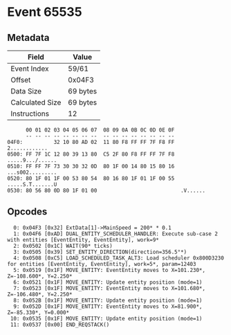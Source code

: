# Event 65535

## Metadata

| Field           | Value    |
|-----------------|----------|
| Event Index     | 59/61    |
| Offset          | 0x04F3   |
| Data Size       | 69 bytes |
| Calculated Size | 69 bytes |
| Instructions    | 12       |

```
      00 01 02 03 04 05 06 07  08 09 0A 0B 0C 0D 0E 0F
      -- -- -- -- -- -- -- --  -- -- -- -- -- -- -- --
04F0:          32 10 80 AD 02  11 80 F8 FF FF 7F F8 FF     2............
0500: FF 7F 1C 12 80 39 13 80  C5 2F 80 F8 FF FF 7F F8  .....9.../......
0510: FF FF 7F 73 30 30 32 0D  80 1F 00 14 80 15 80 16  ...s002.........
0520: 80 1F 01 1F 00 53 80 54  80 16 80 1F 01 1F 00 55  .....S.T.......U
0530: 80 56 80 0D 80 1F 01 00                           .V......        
```

## Opcodes

```
  0: 0x04F3 [0x32] ExtData[1]->MainSpeed = 200* * 0.1
  1: 0x04F6 [0xAD] DUAL_ENTITY_SCHEDULER_HANDLER: Execute sub-case 2 with entities [EventEntity, EventEntity], work=9*
  2: 0x0502 [0x1C] WAIT(90* ticks)
  3: 0x0505 [0x39] SET_ENTITY_DIRECTION(direction=356.5°*)
  4: 0x0508 [0xC5] LOAD_SCHEDULED_TASK_ALT3: Load scheduler 0x800D3230 for entities [EventEntity, EventEntity], work=5*, param=12403
  5: 0x0519 [0x1F] MOVE_ENTITY: EventEntity moves to X=101.230*, Z=-108.600*, Y=2.250*
  6: 0x0521 [0x1F] MOVE_ENTITY: Update entity position (mode=1)
  7: 0x0523 [0x1F] MOVE_ENTITY: EventEntity moves to X=101.680*, Z=-106.480*, Y=2.250*
  8: 0x052B [0x1F] MOVE_ENTITY: Update entity position (mode=1)
  9: 0x052D [0x1F] MOVE_ENTITY: EventEntity moves to X=81.900*, Z=-85.330*, Y=0.000*
 10: 0x0535 [0x1F] MOVE_ENTITY: Update entity position (mode=1)
 11: 0x0537 [0x00] END_REQSTACK()
```

